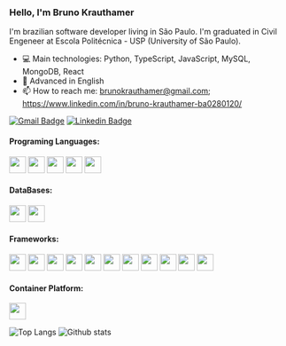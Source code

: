 ### Hello, I'm Bruno Krauthamer

I'm brazilian software developer living in São Paulo. I'm graduated in Civil Engeneer at Escola Politécnica - USP (University of São Paulo).

- 💻 Main technologies: Python, TypeScript, JavaScript, MySQL, MongoDB, React
- 📖 Advanced in English  
- 📫 How to reach me: brunokrauthamer@gmail.com; https://www.linkedin.com/in/bruno-krauthamer-ba0280120/

[![Gmail Badge](https://img.shields.io/badge/-Gmail-D14836?style=for-the-badge&logo=Gmail&logoColor=white&link=mailto:brunokrauthamer@gmail.com)](mailto:brunokrauthamer@gmail.com)
[![Linkedin Badge](https://img.shields.io/badge/LinkedIn-0077B5?style=for-the-badge&logo=linkedin&logoColor=white&link=https://www.linkedin.com/in/bruno-krauthamer-ba0280120/)](https://www.linkedin.com/in/bruno-krauthamer-ba0280120/)


#### Programing Languages:
<img src="https://img.shields.io/badge/Python-FFD43B?style=for-the-badge&logo=python&logoColor=blue" height="30"> <img src="https://img.shields.io/badge/TypeScript-007ACC?style=for-the-badge&logo=typescript&logoColor=white" height="30">
<img src="https://img.shields.io/badge/JavaScript-323330?style=for-the-badge&logo=javascript&logoColor=F7DF1E" height="30">
<img src="https://img.shields.io/badge/Node.js-339933?style=for-the-badge&logo=nodedotjs&logoColor=white" height="30">
<img src="https://img.shields.io/badge/C%23-239120?style=for-the-badge&logo=c-sharp&logoColor=white" height="30">

#### DataBases:
<img src="https://img.shields.io/badge/MySQL-005C84?style=for-the-badge&logo=mysql&logoColor=white" height="30"> <img src="https://img.shields.io/badge/MongoDB-4EA94B?style=for-the-badge&logo=mongodb&logoColor=white" height="30">


#### Frameworks:
<img src="https://img.shields.io/badge/React-20232A?style=for-the-badge&logo=react&logoColor=61DAFB" height="30"> <img src="https://img.shields.io/badge/Express.js-000000?style=for-the-badge&logo=express&logoColor=white" height="30"> <img src="https://img.shields.io/badge/Sequelize-52B0E7?style=for-the-badge&logo=Sequelize&logoColor=white" height="30"> <img src="https://img.shields.io/badge/JWT-000000?style=for-the-badge&logo=JSON%20web%20tokens&logoColor=white" height="30">
<img src="https://img.shields.io/badge/.NET-5C2D91?style=for-the-badge&logo=.net&logoColor=white" height="30"> <img src="https://img.shields.io/badge/Angular-DD0031?style=for-the-badge&logo=angular&logoColor=white" height="30"> <img src="https://img.shields.io/badge/Mocha-8D6748?style=for-the-badge&logo=Mocha&logoColor=white" height="30"> <img src="https://img.shields.io/badge/chai-A30701?style=for-the-badge&logo=chai&logoColor=white" height="30"> <img src="https://img.shields.io/badge/Jest-C21325?style=for-the-badge&logo=jest&logoColor=white" height="30"> <img src="https://img.shields.io/badge/CSS3-1572B6?style=for-the-badge&logo=css3&logoColor=white" height="30"> <img src="https://img.shields.io/badge/React_Router-CA4245?style=for-the-badge&logo=react-router&logoColor=white" height="30">

#### Container Platform:
<img src="https://img.shields.io/badge/Docker-2CA5E0?style=for-the-badge&logo=docker&logoColor=white" height="30">


![Top Langs](https://github-readme-stats.vercel.app/api/top-langs/?username=brunokrauthamer&layout=compact&show_icons=true&count_private=true&show_icons=true&theme=tokyonight&show_icons=true)
![Github stats](https://github-readme-stats.vercel.app/api?username=brunokrauthamer&show_icons=true&count_private=true&show_icons=true&theme=tokyonight&show_icons=true)



